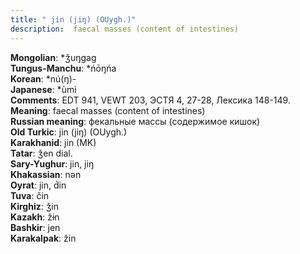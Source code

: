 ```yaml
---
title: " jin (jiŋ) (OUygh.)"
description:  faecal masses (content of intestines)
---
```


<strong>Mongolian</strong>:  *ǯuŋgag<br>
<strong>Tungus-Manchu</strong>:  *ńōŋńa<br>
<strong>Korean</strong>:  *nú(ŋ)-<br>
<strong>Japanese</strong>:  *ùmì<br>
<strong>Comments</strong>:  EDT 941, VEWT 203, ЭСТЯ 4, 27-28, Лексика 148-149.<br>
<strong>Meaning</strong>:  faecal masses (content of intestines)<br>
<strong>Russian meaning</strong>:  фекальные массы (содержимое кишок)<br>
<strong>Old Turkic</strong>:  jin (jiŋ) (OUygh.)<br>
<strong>Karakhanid</strong>:  jin (MK)<br>
<strong>Tatar</strong>:  ǯen dial.<br>
<strong>Sary-Yughur</strong>:  jin, jiŋ<br>
<strong>Khakassian</strong>:  nǝn<br>
<strong>Oyrat</strong>:  jin, d́in<br>
<strong>Tuva</strong>:  čin<br>
<strong>Kirghiz</strong>:  ǯin<br>
<strong>Kazakh</strong>:  žɨn<br>
<strong>Bashkir</strong>:  jen<br>
<strong>Karakalpak</strong>:  žin<br>


